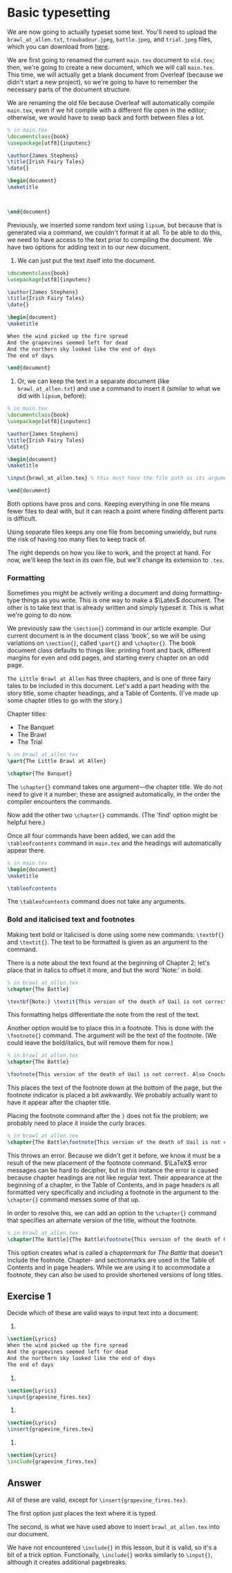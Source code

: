 # Basic typesetting

We are now going to actually typeset some text. You'll need to upload the `brawl_at_allen.txt`, `troubadour.jpeg`, `battle.jpeg`, and `trial.jpeg` files, which you can download from [here](https://github.com/carpentries-incubator/latex-novice-typesetting/blob/gh-pages/data/).

We are first going to renamed the current `main.tex` document to `old.tex`; then, we're going to create a new document, which we will call `main.tex`. This time, we will actually get a blank document from Overleaf (because we didn't start a new project), so we're going to have to remember the necessary parts of the document structure.

We are renaming the old file because Overleaf will automatically compile `main.tex`, even if we hit compile with a different file open in the editor; otherwise, we would have to swap back and forth between files a lot.

```latex
% in main.tex
\documentclass{book}
\usepackage[utf8]{inputenc}

\author{James Stephens}
\title{Irish Fairy Tales}
\date{}

\begin{document}
\maketitle



\end{document}
```

Previously, we inserted some random text using `lipsum`, but because that is generated via a command, we couldn't format it at all. To be able to do this, we need to have access to the text prior to compiling the document. We have two options for adding text in to our new document.

1.  We can just put the text itself into the document.
```latex
\documentclass{book}
\usepackage[utf8]{inputenc}

\author{James Stephens}
\title{Irish Fairy Tales}
\date{}

\begin{document}
\maketitle

When the wind picked up the fire spread
And the grapevines seemed left for dead
And the northern sky looked like the end of days
The end of days

\end{document}
```

1. Or, we can keep the text in a separate document (like `brawl_at_allen.txt`) and use a command to insert it (similar to what we did with `lipsum`, before):

```latex
% in main.tex
\documentclass{book}
\usepackage[utf8]{inputenc}

\author{James Stephens}
\title{Irish Fairy Tales}
\date{}

\begin{document}
\maketitle

\input{brawl_at_allen.tex} % this must have the file path as its argument

\end{document}
```

Both options have pros and cons. Keeping everything in one file means fewer files to deal with, but it can reach a point where finding different parts is difficult.

Using separate files keeps any one file from becoming unwieldy, but runs the risk of having too many files to keep track of.

The right depends on how you like to work, and the project at hand. For now, we'll keep the text in its own file, but we'll change its extension to `.tex`.

### Formatting

Sometimes you might be actively writing a document and doing formatting-type things as you write. This is one way to make a $\Latex$ document. The other is to take text that is already written and simply typeset it. This is what we're going to do now.

We previously saw the `\section{}` command in our article example. Our current document is in the document class 'book', so we will be using variations on `\section{}`, called `\part{}` and `\chapter{}`. The book document class defaults to things like: printing front and back, different margins for even and odd pages, and starting every chapter on an odd page.

`The Little Brawl at Allen` has three chapters, and is one of three fairy tales to be included in this document. Let's add a part heading with the story title, some chapter headings, and a Table of Contents. (I've made up some chapter titles to go with the story.)

Chapter titles:
* The Banquet
* The Brawl
* The Trial

```latex
% in brawl_at_allen.tex
\part{The Little Brawl at Allen}

\chapter{The Banquet}

```

The `\chapter{}` command takes one argument—the chapter title. We do not need to give it a number; these are assigned automatically, in the order the compiler encounters the commands.

Now add the other two `\chapter{}` commands. (The 'find' option might be helpful here.)

Once all four commands have been added, we can add the `\tableofcontents` command in `main.tex` and the headings will automatically appear there.

```latex
% in main.tex
\begin{document}
\maketitle

\tableofcontents

```

The `\tableofcontents` command does not take any arguments.

### Bold and italicised text and footnotes

Making text bold or italicised is done using some new commands: `\textbf{}` and `\textit{}`. The text to be formatted is given as an argument to the command.

There is a note about the text found at the beginning of Chapter 2; let's place that in italics to offset it more, and but the word 'Note:' in bold.

```latex
% in brawl_at_allen.tex
\chapter{The Battle}

\textbf{Note:} \textit{This version of the death of Uail is not correct. Also Cnocha is not in Lochlann but in Ireland.}
```

This formatting helps differentiate the note from the rest of the text.

Another option would be to place this in a footnote. This is done with the `\footnote{}` command. The argument will be the text of the footnote. (We could leave the bold/italics, but will remove them for now.)

```latex
% in brawl_at_allen.tex
\chapter{The Battle}

\footnote{This version of the death of Uail is not correct. Also Cnocha is not in Lochlann but in Ireland.}
```

This places the text of the footnote down at the bottom of the page, but the footnote indicator is placed a bit awkwardly. We probably actually want to have it appear after the chapter title.

Placing the footnote command after the `}` does not fix the problem; we probably need to place it inside the curly braces.

```latex
% in brawl_at_allen.tex
\chapter{The Battle\footnote{This version of the death of Uail is not correct. Also Cnocha is not in Lochlann but in Ireland.}}
```

This throws an error. Because we didn't get it before, we know it must be a result of the new placement of the footnote command. $\LaTeX$ error messages can be hard to decipher, but in this instance the error is caused because chapter headings are not like regular text. Their appearance at the beginning of a chapter, in the Table of Contents, and in page headers is all formatted very specifically and including a footnote in the argument to the `\chapter{}` command messes some of that up.

In order to resolve this, we can add an option to the `\chapter{}` command that specifies an alternate version of the title, without the footnote.

```latex
% in brawl_at_allen.tex
\chapter[The Battle]{The Battle\footnote{This version of the death of Uail is not correct. Also Cnocha is not in Lochlann but in Ireland.}}
  ```

This option creates what is called a *chaptermark* for *The Battle* that doesn't include the footnote. Chapter- and sectionmarks are used in the Table of Contents and in page headers. While we are using it to accommodate a footnote, they can also be used to provide shortened versions of long titles.


##  Exercise 1

Decide which of these are valid ways to input text into a document:

1.
```latex
\section{Lyrics}
When the wind picked up the fire spread
And the grapevines seemed left for dead
And the northern sky looked like the end of days
The end of days
```

1.
```latex
\section{Lyrics}
\input{grapevine_fires.tex}
```

1.
```latex
\section{Lyrics}
\insert{grapevine_fires.tex}
```

1.
```latex
\section{Lyrics}
\include{grapevine_fires.tex}
```

## Answer

All of these are valid, except for `\insert{grapevine_fires.tex}`.

The first option just places the text where it is typed.

The second, is what we have used above to insert `brawl_at_allen.tex` into our document.

We have not encountered `\include{}` in this lesson, but it is valid, so it's a bit of a trick option. Functionally, `\include{}` works similarly to `\input{}`, although it creates additional pagebreaks.

